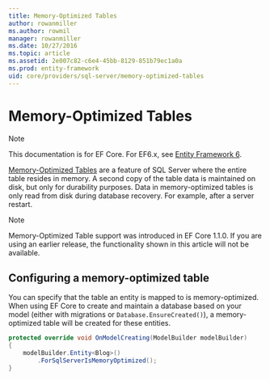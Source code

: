 ```yaml
---
title: Memory-Optimized Tables
author: rowanmiller
ms.author: rowmil
manager: rowanmiller
ms.date: 10/27/2016
ms.topic: article
ms.assetid: 2e007c82-c6e4-45bb-8129-851b79ec1a0a
ms.prod: entity-framework
uid: core/providers/sql-server/memory-optimized-tables
---
```


# Memory-Optimized Tables

> [!NOTE]
> This documentation is for EF Core. For EF6.x, see [Entity Framework 6](../../../ef6/index.md).

[Memory-Optimized Tables](https://msdn.microsoft.com/en-us/library/dn133165.aspx) are a feature of SQL Server where the entire table resides in memory. A second copy of the table data is maintained on disk, but only for durability purposes. Data in memory-optimized tables is only read from disk during database recovery. For example, after a server restart.

> [!NOTE]
> Memory-Optimized Table support was introduced in EF Core 1.1.0. If you are using an earlier release, the functionality shown in this article will not be available.

## Configuring a memory-optimized table

You can specify that the table an entity is mapped to is memory-optimized. When using EF Core to create and maintain a database based on your model (either with migrations or `Database.EnsureCreated()`), a memory-optimized table will be created for these entities.

```c#
protected override void OnModelCreating(ModelBuilder modelBuilder)
{
    modelBuilder.Entity<Blog>()
        .ForSqlServerIsMemoryOptimized();
}
```
